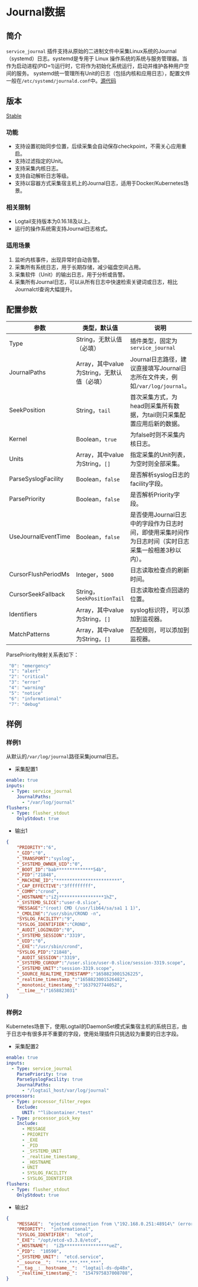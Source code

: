 # Journal数据

## 简介

`service_journal` 插件支持从原始的二进制文件中采集Linux系统的Journal（systemd）日志。systemd是专用于 Linux 操作系统的系统与服务管理器。当作为启动进程(PID=1)运行时，它将作为初始化系统运行，启动并维护各种用户空间的服务。 systemd统一管理所有Unit的日志（包括内核和应用日志），配置文件一般在`/etc/systemd/journald.conf`中。[源代码](https://github.com/alibaba/ilogtail/blob/main/plugins/input/journal/input_journal.go)

## 版本

[Stable](../stability-level.md)

### 功能

* 支持设置初始同步位置，后续采集会自动保存checkpoint，不需关心应用重启。
* 支持过滤指定的Unit。
* 支持采集内核日志。
* 支持自动解析日志等级。
* 支持以容器方式采集宿主机上的Journal日志，适用于Docker/Kubernetes场景。

### 相关限制

* Logtail支持版本为0.16.18及以上。
* 运行的操作系统需支持Journal日志格式。

### 适用场景

1. 监听内核事件，出现异常时自动告警。
2. 采集所有系统日志，用于长期存储，减少磁盘空间占用。
3. 采集软件（Unit）的输出日志，用于分析或告警。
4. 采集所有Journal日志，可以从所有日志中快速检索关键词或日志，相比Journalctl查询大幅提升。

## 配置参数

| 参数 | 类型，默认值 | 说明 |
| - | - | - |
| Type    | String，无默认值（必填） | 插件类型，固定为`service_journal`      |
| JournalPaths | Array，其中value为String，无默认值（必填） | Journal日志路径，建议直接填写Journal日志所在文件夹，例如`/var/log/journal`。 |
| SeekPosition | String，`tail` | 首次采集方式，为head则采集所有数据，为tail则只采集配置应用后新的数据。 |
| Kernel | Boolean，`true` | 为false时则不采集内核日志。 |
| Units | Array，其中value为String，`[]` | 指定采集的Unit列表，为空时则全部采集。 |
| ParseSyslogFacility | Boolean，`false` | 是否解析syslog日志的facility字段。 |
| ParsePriority | Boolean，`false` | 是否解析Priority字段。|
| UseJournalEventTime | Boolean，`false` | 是否使用Journal日志中的字段作为日志时间，即使用采集时间作为日志时间（实时日志采集一般相差3秒以内）。|
| CursorFlushPeriodMs | Integer，`5000` | 日志读取检查点的刷新时间。 |
| CursorSeekFallback | String，`SeekPositionTail` | 日志读取检查点回退的位置。 |
| Identifiers | Array，其中value为String，`[]` | syslog标识符，可以添加到监视器。 |
| MatchPatterns | Array，其中value为String，`[]` | 匹配规则，可以添加到监视器。 |

ParsePriority映射关系表如下：

```go
 "0": "emergency"
 "1": "alert"
 "2": "critical"
 "3": "error"
 "4": "warning"
 "5": "notice"
 "6": "informational"
 "7": "debug"
```

## 样例

### 样例1

从默认的`/var/log/journal`路径采集journal日志。

* 采集配置1

```yaml
enable: true
inputs:
  - Type: service_journal
    JournalPaths:
      - "/var/log/journal"
flushers:
  - Type: flusher_stdout
    OnlyStdout: true  
```

* 输出1

```json
{
    "PRIORITY":"6",
    "_GID":"0",
    "_TRANSPORT":"syslog",
    "_SYSTEMD_OWNER_UID":"0",
    "_BOOT_ID":"bab**************54b",
    "_PID":"21848",
    "_MACHINE_ID":"************************",
    "_CAP_EFFECTIVE":"3fffffffff",
    "_COMM":"crond",
    "_HOSTNAME":"iZj*****************1hZ",
    "_SYSTEMD_SLICE":"user-0.slice",
    "MESSAGE":"(root) CMD (/usr/lib64/sa/sa1 1 1)",
    "_CMDLINE":"/usr/sbin/CROND -n",
    "SYSLOG_FACILITY":"9",
    "SYSLOG_IDENTIFIER":"CROND",
    "_AUDIT_LOGINUID":"0",
    "_SYSTEMD_SESSION":"3319",
    "_UID":"0",
    "_EXE":"/usr/sbin/crond",
    "SYSLOG_PID":"21848",
    "_AUDIT_SESSION":"3319",
    "_SYSTEMD_CGROUP":"/user.slice/user-0.slice/session-3319.scope",
    "_SYSTEMD_UNIT":"session-3319.scope",
    "_SOURCE_REALTIME_TIMESTAMP":"1658823001526225",
    "_realtime_timestamp_":"1658823001526482",
    "_monotonic_timestamp_":"1637927744052",
    "__time__":"1658823031"
}
```

### 样例2

Kubernetes场景下，使用Logtail的DaemonSet模式采集宿主机的系统日志，由于日志中有很多并不重要的字段，使用处理插件只挑选较为重要的日志字段。

* 采集配置2

```yaml
enable: true
inputs:
  - Type: service_journal
    ParsePriority: true
    ParseSyslogFacility: true
    JournalPaths:
      - "/logtail_host/var/log/journal"
processors:
  - Type: processor_filter_regex
    Exclude:
      UNIT: "^libcontainer.*test"
  - Type: processor_pick_key 
    Include:
      - MESSAGE
      - PRIORITY
      - _EXE
      - _PID
      - _SYSTEMD_UNIT
      - _realtime_timestamp_
      - _HOSTNAME
      - UNIT
      - SYSLOG_FACILITY
      - SYSLOG_IDENTIFIER
flushers:
  - Type: flusher_stdout
    OnlyStdout: true  
```

* 输出2

```json
{
    "MESSAGE":  "ejected connection from \"192.168.0.251:48914\" (error \"EOF\", ServerName "")",
    "PRIORITY":  "informational",
    "SYSLOG_IDENTIFIER":  "etcd",
    "_EXE": "/opt/etcd-v3.3.8/etcd",
    "_HOSTNAME":  "iZb*****************ueZ",
    "_PID":  "10590",
    "_SYSTEMD_UNIT":  "etcd.service",
    "__source__":  "***.***.***.***",
    "__tag__:__hostname__":  "logtail-ds-dp48x", 
    "_realtime_timestamp_":  "1547975837008708",
}
```
